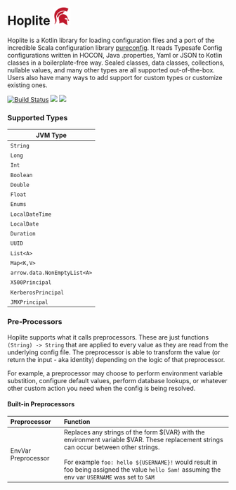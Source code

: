 # Hoplite <img src="logo.png" height=40>

Hoplite is a Kotlin library for loading configuration files and a port of the incredible Scala configuration library [pureconfig](https://github.com/pureconfig/pureconfig). It reads Typesafe Config configurations written in HOCON, Java .properties, Yaml or JSON to Kotlin classes in a boilerplate-free way. Sealed classes, data classes, collections, nullable values, and many other types are all supported out-of-the-box. Users also have many ways to add support for custom types or customize existing ones.

[![Build Status](https://travis-ci.org/sksamuel/hoplite.svg?branch=master)](https://travis-ci.org/sksamuel/hoplite)
[<img src="https://img.shields.io/maven-central/v/com.sksamuel.hoplite/hoplite.svg?label=latest%20release"/>](http://search.maven.org/#search%7Cga%7C1%7Choplite)
[<img src="https://img.shields.io/nexus/s/https/oss.sonatype.org/com.sksamuel.hoplite/hoplite.svg?label=latest%20snapshot&style=plastic"/>](https://oss.sonatype.org/content/repositories/snapshots/com/sksamuel/hoplite/)

### Supported Types

| JVM Type  |
|---|
| `String` |
| `Long` |
| `Int` |
| `Boolean` |
| `Double` |
| `Float` |
| `Enums` |
| `LocalDateTime` |
| `LocalDate` |
| `Duration` |
| `UUID` |
| `List<A>` |
| `Map<K,V>` |
| `arrow.data.NonEmptyList<A>` |
| `X500Principal` |
| `KerberosPrincipal` |
| `JMXPrincipal` |



### Pre-Processors

Hoplite supports what it calls preprocessors. These are just functions `(String) -> String` that are applied to every value as they are read from the underlying config file.
The preprocessor is able to transform the value (or return the input - aka identity) depending on the logic of that preprocessor. 

For example, a preprocessor may choose to perform environment variable substition, configure default values, 
perform database lookups, or whatever other custom action you need when the config is being resolved.

#### Built-in Preprocessors 

| Preprocessor        | Function                                                                                                                                                                                                                                                                                |
|:--------------------|:----------------------------------------------------------------------------------------------------------------------------------------------------------------------------------------------------------------------------------------------------------------------------------------|
| EnvVar Preprocessor | Replaces any strings of the form ${VAR} with the environment variable $VAR. These replacement strings can occur between other strings.<br/><br/>For example `foo: hello ${USERNAME}!` would result in foo being assigned the value `hello Sam!` assuming the env var `USERNAME` was set to `SAM` |
